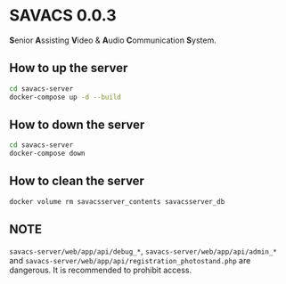 # SAVACS 0.0.3

**S**enior **A**ssisting **V**ideo &amp; **A**udio **C**ommunication **S**ystem.


## How to up the server

```bash
cd savacs-server
docker-compose up -d --build
```

## How to down the server

```bash
cd savacs-server
docker-compose down
```

## How to clean the server

```bash
docker volume rm savacsserver_contents savacsserver_db
```

## NOTE
`savacs-server/web/app/api/debug_*`, `savacs-server/web/app/api/admin_*` and `savacs-server/web/app/api/registration_photostand.php` are dangerous.
It is recommended to prohibit access.

